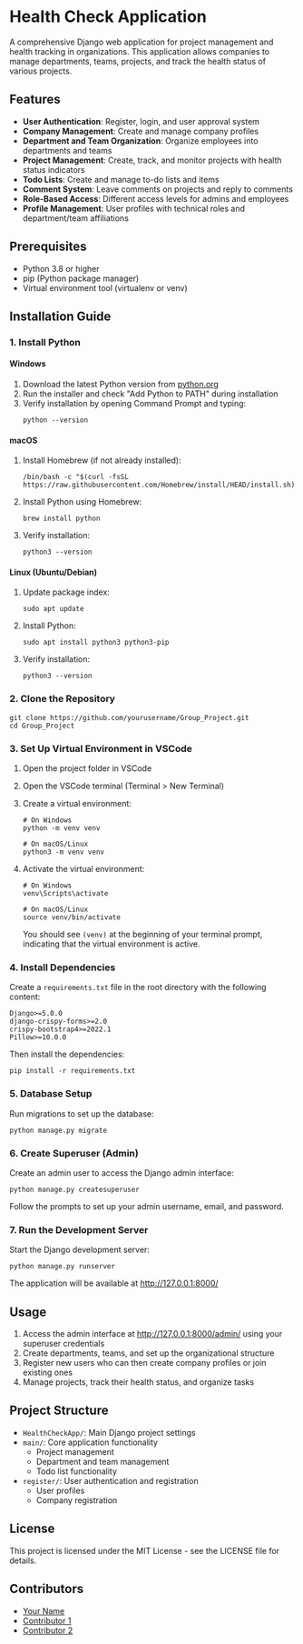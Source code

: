 # Health Check Application

A comprehensive Django web application for project management and health tracking in organizations. This application allows companies to manage departments, teams, projects, and track the health status of various projects.

## Features

- **User Authentication**: Register, login, and user approval system
- **Company Management**: Create and manage company profiles
- **Department and Team Organization**: Organize employees into departments and teams
- **Project Management**: Create, track, and monitor projects with health status indicators
- **Todo Lists**: Create and manage to-do lists and items
- **Comment System**: Leave comments on projects and reply to comments
- **Role-Based Access**: Different access levels for admins and employees
- **Profile Management**: User profiles with technical roles and department/team affiliations

## Prerequisites

- Python 3.8 or higher
- pip (Python package manager)
- Virtual environment tool (virtualenv or venv)

## Installation Guide

### 1. Install Python

#### Windows
1. Download the latest Python version from [python.org](https://www.python.org/downloads/windows/)
2. Run the installer and check "Add Python to PATH" during installation
3. Verify installation by opening Command Prompt and typing:
   ```
   python --version
   ```

#### macOS
1. Install Homebrew (if not already installed):
   ```
   /bin/bash -c "$(curl -fsSL https://raw.githubusercontent.com/Homebrew/install/HEAD/install.sh)"
   ```
2. Install Python using Homebrew:
   ```
   brew install python
   ```
3. Verify installation:
   ```
   python3 --version
   ```

#### Linux (Ubuntu/Debian)
1. Update package index:
   ```
   sudo apt update
   ```
2. Install Python:
   ```
   sudo apt install python3 python3-pip
   ```
3. Verify installation:
   ```
   python3 --version
   ```

### 2. Clone the Repository

```
git clone https://github.com/yourusername/Group_Project.git
cd Group_Project
```

### 3. Set Up Virtual Environment in VSCode

1. Open the project folder in VSCode
2. Open the VSCode terminal (Terminal > New Terminal)
3. Create a virtual environment:

   ```
   # On Windows
   python -m venv venv

   # On macOS/Linux
   python3 -m venv venv
   ```

4. Activate the virtual environment:

   ```
   # On Windows
   venv\Scripts\activate

   # On macOS/Linux
   source venv/bin/activate
   ```

   You should see `(venv)` at the beginning of your terminal prompt, indicating that the virtual environment is active.

### 4. Install Dependencies

Create a `requirements.txt` file in the root directory with the following content:

```
Django>=5.0.0
django-crispy-forms>=2.0
crispy-bootstrap4>=2022.1
Pillow>=10.0.0
```

Then install the dependencies:

```
pip install -r requirements.txt
```

### 5. Database Setup

Run migrations to set up the database:

```
python manage.py migrate
```

### 6. Create Superuser (Admin)

Create an admin user to access the Django admin interface:

```
python manage.py createsuperuser
```

Follow the prompts to set up your admin username, email, and password.

### 7. Run the Development Server

Start the Django development server:

```
python manage.py runserver
```

The application will be available at http://127.0.0.1:8000/

## Usage

1. Access the admin interface at http://127.0.0.1:8000/admin/ using your superuser credentials
2. Create departments, teams, and set up the organizational structure
3. Register new users who can then create company profiles or join existing ones
4. Manage projects, track their health status, and organize tasks

## Project Structure

- `HealthCheckApp/`: Main Django project settings
- `main/`: Core application functionality
  - Project management
  - Department and team management
  - Todo list functionality
- `register/`: User authentication and registration
  - User profiles
  - Company registration

## License

This project is licensed under the MIT License - see the LICENSE file for details.

## Contributors

- [Your Name](https://github.com/yourusername)
- [Contributor 1](https://github.com/contributor1)
- [Contributor 2](https://github.com/contributor2)